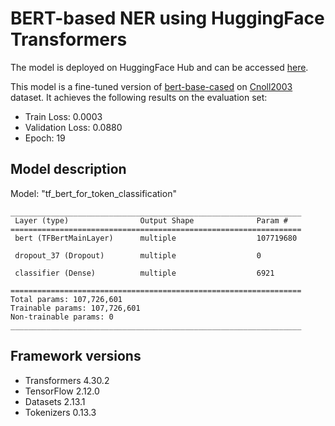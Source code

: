 # BERT-based NER using HuggingFace Transformers

The model is deployed on HuggingFace Hub and can be accessed [here](https://huggingface.co/MUmairAB/bert-ner).

This model is a fine-tuned version of [bert-base-cased](https://huggingface.co/bert-base-cased) on [Cnoll2003](https://huggingface.co/datasets/conll2003) dataset.
It achieves the following results on the evaluation set:
- Train Loss: 0.0003
- Validation Loss: 0.0880
- Epoch: 19


## Model description

Model: "tf_bert_for_token_classification"
```
_________________________________________________________________
 Layer (type)                Output Shape              Param #   
=================================================================
 bert (TFBertMainLayer)      multiple                  107719680 
                                                                 
 dropout_37 (Dropout)        multiple                  0         
                                                                 
 classifier (Dense)          multiple                  6921      
                                                                 
=================================================================
Total params: 107,726,601
Trainable params: 107,726,601
Non-trainable params: 0
_________________________________________________________________
```
## Framework versions

- Transformers 4.30.2
- TensorFlow 2.12.0
- Datasets 2.13.1
- Tokenizers 0.13.3

